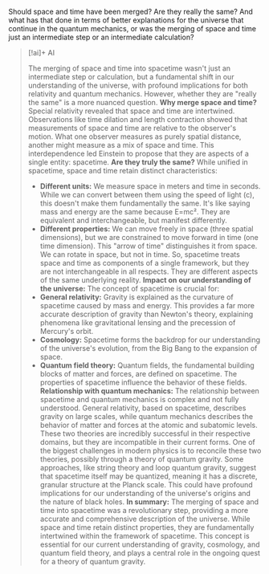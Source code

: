 Should space and time have been merged? Are they really the same? And what has that done in terms of better explanations for the universe that continue in the quantum mechanics, or was the merging of space and time just an intermediate step or an intermediate calculation?
> [!ai]+ AI
>
> The merging of space and time into spacetime wasn't just an intermediate step or calculation, but a fundamental shift in our understanding of the universe, with profound implications for both relativity and quantum mechanics. However, whether they are "really the same" is a more nuanced question.
> **Why merge space and time?**
> Special relativity revealed that space and time are intertwined.  Observations like time dilation and length contraction showed that measurements of space and time are relative to the observer's motion.  What one observer measures as purely spatial distance, another might measure as a mix of space and time.  This interdependence led Einstein to propose that they are aspects of a single entity: spacetime.
> **Are they truly the same?**
> While unified in spacetime, space and time retain distinct characteristics:
> * **Different units:** We measure space in meters and time in seconds.  While we can convert between them using the speed of light (c), this doesn't make them fundamentally the same.  It's like saying mass and energy are the same because E=mc². They are equivalent and interchangeable, but manifest differently.
> * **Different properties:** We can move freely in space (three spatial dimensions), but we are constrained to move forward in time (one time dimension). This "arrow of time" distinguishes it from space.  We can rotate in space, but not in time.
> So, spacetime treats space and time as components of a single framework, but they are not interchangeable in all respects.  They are different aspects of the same underlying reality.
> **Impact on our understanding of the universe:**
> The concept of spacetime is crucial for:
> * **General relativity:**  Gravity is explained as the curvature of spacetime caused by mass and energy.  This provides a far more accurate description of gravity than Newton's theory, explaining phenomena like gravitational lensing and the precession of Mercury's orbit.
> * **Cosmology:**  Spacetime forms the backdrop for our understanding of the universe's evolution, from the Big Bang to the expansion of space.
> * **Quantum field theory:**  Quantum fields, the fundamental building blocks of matter and forces, are defined on spacetime.  The properties of spacetime influence the behavior of these fields.
> **Relationship with quantum mechanics:**
> The relationship between spacetime and quantum mechanics is complex and not fully understood.  General relativity, based on spacetime, describes gravity on large scales, while quantum mechanics describes the behavior of matter and forces at the atomic and subatomic levels.  These two theories are incredibly successful in their respective domains, but they are incompatible in their current forms.
> One of the biggest challenges in modern physics is to reconcile these two theories, possibly through a theory of quantum gravity.  Some approaches, like string theory and loop quantum gravity, suggest that spacetime itself may be quantized, meaning it has a discrete, granular structure at the Planck scale.  This could have profound implications for our understanding of the universe's origins and the nature of black holes.
> **In summary:**
> The merging of space and time into spacetime was a revolutionary step, providing a more accurate and comprehensive description of the universe. While space and time retain distinct properties, they are fundamentally intertwined within the framework of spacetime.  This concept is essential for our current understanding of gravity, cosmology, and quantum field theory, and plays a central role in the ongoing quest for a theory of quantum gravity.
